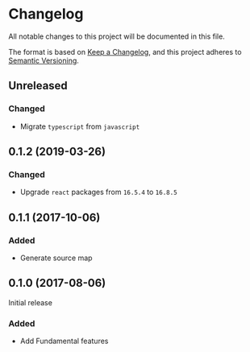 # Changelog
All notable changes to this project will be documented in this file.

The format is based on [Keep a Changelog](https://keepachangelog.com/en/1.0.0/),
and this project adheres to [Semantic Versioning](https://semver.org/spec/v2.0.0.html).

## Unreleased

### Changed

- Migrate `typescript` from `javascript`

## 0.1.2 (2019-03-26)

### Changed

- Upgrade `react` packages from `16.5.4` to `16.8.5`

## 0.1.1 (2017-10-06)

### Added

- Generate source map

## 0.1.0 (2017-08-06)

Initial release

### Added

- Add Fundamental features
